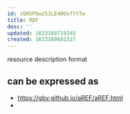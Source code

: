 ```yaml
---
id: cQHSPbwz5JLE40UxftY7w
title: RDF
desc: ''
updated: 1633160719345
created: 1633160681527
---
```


resource description format

## can be expressed as 

- https://gbv.github.io/aREF/aREF.html
- 
